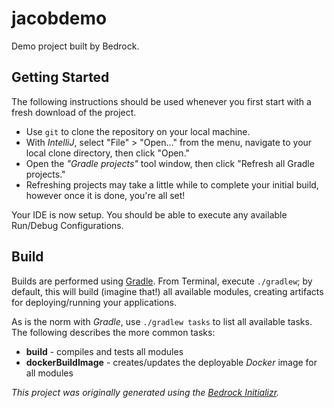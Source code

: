 # jacobdemo

Demo project built by Bedrock.


## Getting Started
The following instructions should be used whenever you first start with a fresh download of the project.

- Use `git` to clone the repository on your local machine.  
- With _IntelliJ_, select "File" > "Open..." from the menu, navigate to your local clone directory, then click "Open."
- Open the *"Gradle projects"* tool window, then click "Refresh all Gradle projects."
- Refreshing projects may take a little while to complete your initial build, however once it is done, you're all set!

Your IDE is now setup.  You should be able to execute any available Run/Debug Configurations.


## Build
Builds are performed using [Gradle](https://gradle.org/getting-started-gradle/#toggle-id-1).  From Terminal, execute 
`./gradlew`; by default, this will build (imagine that!) all available modules, creating artifacts for deploying/running 
your applications.

As is the norm with _Gradle_, use `./gradlew tasks` to list all available tasks.  The following describes the more common
tasks:
- **build** - compiles and tests all modules
- **dockerBuildImage** - creates/updates the deployable _Docker_ image for all modules


_This project was originally generated using the [Bedrock Initializr](https://initializr.arcus.coop/)._
